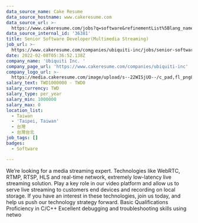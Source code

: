 ```yaml
---
data_source_name: Cake Resume
data_source_hostname: www.cakeresume.com
data_source_url: >-
  https://www.cakeresume.com/jobs?q=software&refinementList%5Blang_name%5D%5B0%5D=English&refinementList%5Bsalary_type%5D=per_year&range%5Bsalary_range%5D%5Bmin%5D=1000000&page=2
data_source_internal_id: '36381'
title: Senior Software Developer(Multimedia Streaming)
job_url: >-
  https://www.cakeresume.com/companies/ubiquiti-inc/jobs/senior-software-developer-58cdc7
date: 2022-02-08T05:36:52.138Z
company_name: 'Ubiquiti Inc. '
company_page_url: 'https://www.cakeresume.com/companies/ubiquiti-inc'
company_logo_url: >-
  https://media.cakeresume.com/image/upload/s--22WISjUO--/c_pad,fl_png8,h_200,w_200/v1611740283/vlptxxdzviqn01kmpmuy.png
salary_text: TWD1000000 - TWD0
salary_currency: TWD
salary_type: per_year
salary_min: 1000000
salary_max: 0
location_list:
  - Taiwan
  - 'Taipei, Taiwan'
  - 台灣
  - 台灣台北
job_tags: []
badges:
  - Software

---
```


We’re looking for a media streaming expert. Technologies like WebRTC, RTMP, RTSP, HLS and real-time network, extremely low-latency live streaming solution. Play a key role in our video platform and allow us to serve live streaming to customers end devices and recording on local storage. If you have an interest in these technologies, join us today, and help us push our technology strategy forward. Basic Qualifications Proficiency in C/C++ Excellent debugging and troubleshooting skills using netwo